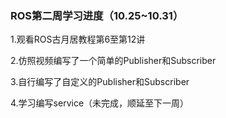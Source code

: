 ### ROS第二周学习进度（10.25~10.31）

1.观看ROS古月居教程第6至第12讲

2.仿照视频编写了一个简单的Publisher和Subscriber

3.自行编写了自定义的Publisher和Subscriber

4.学习编写service（未完成，顺延至下一周）
